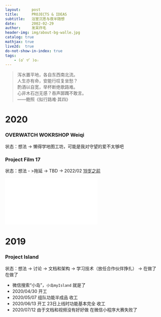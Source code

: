 ```yaml
---
layout:     post
title:      PROJECTS & IDEAS
subtitle:   浴室沉思与夜半随想
date:       2002-02-29
author:     发呆炸毛
header-img: img/about-bg-walle.jpg
catalog: true
mathjax: true
live2d:  true
do-not-show-in-index: true
tags:
    - (o゜▽゜)o☆
---
```

> 泻水置平地，各自东西南北流。  
人生亦有命，安能行叹复坐愁？  
酌酒以自宽，举杯断绝歌路难。  
心非木石岂无感？吞声踯躅不敢言。  
——鲍照《拟行路难·其四》

# 2020

### OVERWATCH WOKRSHOP Weiqi

状态：想法 -> 懒得学地图工坊，可能是我对守望的爱不太够吧

### Project Film 17

状态：想法 - >拖延 -> TBD -> 2022/02 [19岁之前](https://www.bilibili.com/video/BV19T4y1D7mS?share_source=copy_web)

<div class="aspect-ratio">
    <iframe src="//player.bilibili.com/player.html?aid=936737471&bvid=BV19T4y1D7mS&cid=514123012&page=1" scrolling="no" border="0" frameborder="no" framespacing="0" allowfullscreen="true"> </iframe>
</div>

# 2019

### Project Island

状态：想法 -> 讨论 -> 文档和架构 -> 学习技术（放任合作伙伴挣扎） -> 在做了在做了

- 微信搜索“小岛”，`小岛myIsland` 就是了
- 2020/04/30 开工
- 2020/05/07 组队功能半成品 收工
- 2020/06/13 开工 23日上线时功能基本完全 收工 
- 2020/07/12 由于文档和视频没有好好做 在微信小程序大赛失败了


<!-- ### Project 巨长鼻兽

状态：涂鸦 -> 灵感 -> 粗糙绘画 -> 高中毕业 -> 没有时间发呆了 -->

<!-- # 2018

### Project M-ATX!Acrylic!

状态：想法 -> 粗略设计 -> 图纸不见了 -->

